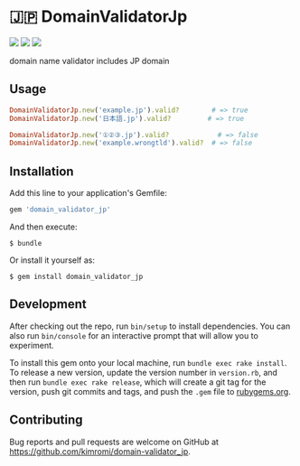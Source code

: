 # :jp: DomainValidatorJp

<a href="https://rubygems.org/gems/domain_validator_jp" title="npm"><img src="https://img.shields.io/gem/v/domain_validator_jp.svg"></a>
<a href="https://travis-ci.org/kimromi/domain_validator_jp" title="travis"><img src="https://img.shields.io/travis/kimromi/domain_validator_jp.svg"></a>
<a href="https://github.com/kimromi/domain_validator_jp/blob/master/LICENSE" title="MIT License"><img src="https://img.shields.io/badge/license-MIT-blue.svg"></a>

domain name validator includes JP domain

## Usage

```rb
DomainValidatorJp.new('example.jp').valid?        # => true
DomainValidatorJp.new('日本語.jp').valid?         # => true

DomainValidatorJp.new('①②③.jp').valid?            # => false
DomainValidatorJp.new('example.wrongtld').valid?  # => false
```

## Installation

Add this line to your application's Gemfile:

```ruby
gem 'domain_validator_jp'
```

And then execute:

    $ bundle

Or install it yourself as:

    $ gem install domain_validator_jp

## Development

After checking out the repo, run `bin/setup` to install dependencies. You can also run `bin/console` for an interactive prompt that will allow you to experiment.

To install this gem onto your local machine, run `bundle exec rake install`. To release a new version, update the version number in `version.rb`, and then run `bundle exec rake release`, which will create a git tag for the version, push git commits and tags, and push the `.gem` file to [rubygems.org](https://rubygems.org).

## Contributing

Bug reports and pull requests are welcome on GitHub at https://github.com/kimromi/domain-validator_jp.
